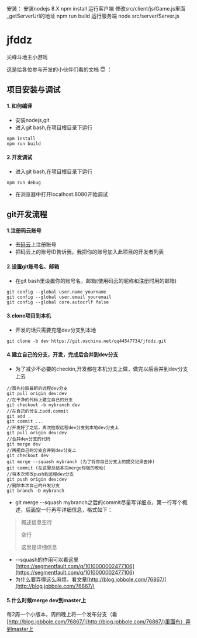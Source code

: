 安装：
安装nodejs 8.X
npm install
运行客户端
修改src/client/js/Game.js里面_getServerUrl的地址
npm run build
运行服务端
node src/server/Server.js

# jfddz
尖峰斗地主小游戏

这是给各位参与开发的小伙伴们看的文档 :innocent: ：

## 项目安装与调试

#### 1. 如何编译
- 安装nodejs,git
- 进入git bash,在项目根目录下运行

```
npm install
npm run build
```

#### 2.开发调试
- 进入git bash,在项目根目录下运行

```
npm run debug
```
- 在浏览器中打开localhost:8080开始调试

## git开发流程

#### 1.注册码云账号
- 去[码云](http://git.oschina.net/)上注册账号
- 把码云上的账号ID告诉我，我把你的账号加入此项目的开发者列表

#### 2.设置git账号名、邮箱
- 在git bash里设置你的账号名，邮箱(使用码云的昵称和注册时用的邮箱)

```
git config --global user.name yourname
git config --global user.email youremail
git config --global core.autocrlf false
```

#### 3.clone项目到本机
- 开发的话只需要克隆dev分支到本地

```
git clone -b dev https://git.oschina.net/qq44547734/jfddz.git
```

#### 4.建立自己的分支，开发，完成后合并到dev分支
- 为了减少不必要的checkin,开发都在本机分支上做，做完以后合并到dev分支上去

```
//首先拉取最新的远程dev分支
git pull origin dev:dev
//在干净的代码上建立自己的分支
git checkout -b mybranch dev
//在自己的分支上add,commit
git add .
git commit ...
//开发好了之后，再次拉取远程dev分支到本地dev分支上
git pull origin dev:dev
//合并dev分支的代码
git merge dev
//再把自己的分支合并到dev分支上
git checkout dev
git merge --squash mybranch (为了将你自己分支上的提交记录去掉)
git commit (在这里总结本次merge你做的改动)
//将本次修改push到远程dev分支
git push origin dev:dev
//删除本次自己的开发分支
git branch -D mybranch
```
- git merge --squash mybranch之后的commit尽量写详细点，第一行写个概述，后面空一行再写详细信息，格式如下：


> 概述信息空行
>
> 空行
>
> 这里是详细信息

- --squash的作用可以看这里[https://segmentfault.com/q/1010000002477106](https://segmentfault.com/q/1010000002477106)
- 为什么要弄得这么麻烦，看文章[http://blog.jobbole.com/76867/](http://blog.jobbole.com/76867/)

#### 5.什么时候merge dev到master上
每2周一个小版本，周四晚上将一个发布分支（看[http://blog.jobbole.com/76867/](http://blog.jobbole.com/76867/)里面有）弄到master上